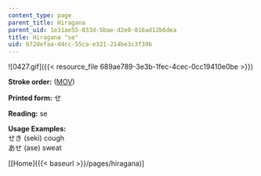 ```yaml
---
content_type: page
parent_title: Hiragana
parent_uid: 1e31ae55-033d-5bae-d2e0-816ad12b6dea
title: Hiragana "se"
uid: b72defaa-d4cc-55ca-e321-214be3c3f39b
---
```


![0427.gif]({{< resource_file 689ae789-3e3b-1fec-4cec-0cc19410e0be >}})

**Stroke order:** ([MOV](http://www.archive.org/download/MITRES21F.01S10_HIRAGANA_CHARACTERS/0427.mov))

**Printed form:** せ

**Reading:** se

**Usage Examples:**  
せき (seki) cough  
あせ (ase) sweat

  
\[[Home]({{< baseurl >}}/pages/hiragana)\]